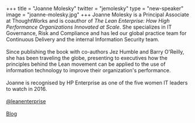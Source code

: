 +++
title = "Joanne Molesky"
twitter = "jemolesky"
type = "new-speaker"
image = "joanne-molesky.jpg"
+++
Joanne Molesky is a Principal Associate at ThoughtWorks and is coauthor of _The Lean Enterprise: How High Performance Organizations Innovated at Scale_. She specializes in IT Governance, Risk and Compliance and has led our global practice team for Continuous Delivery and the internal Information Security team. <br> <br> Since publishing the book with co-authors Jez Humble and Barry O'Reilly, she has been traveling the globe, presenting to executives how the principles behind the Lean movement can be applied to the use of information technology to improve their organization's performance. <br> <br> Joanne is recognised by HP Enterprise as one of the five women IT leaders to watch in 2016. <br> <br>
[@leanenterprise](https://twitter.com/leanenterprise) <br> <br>
[Blog](https://www.thoughtworks.com/insights)